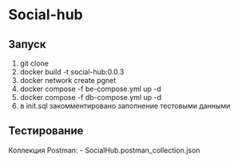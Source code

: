 # Social-hub

## Запуск


1. git clone
2. docker build -t social-hub:0.0.3
3. docker network create pgnet
4. docker compose -f be-compose.yml up -d
5. docker compose -f db-compose.yml up -d
6. в init.sql закомментировано заполнение тестовыми данными


## Тестирование

Коллекция Postman:
    - SocialHub.postman_collection.json
